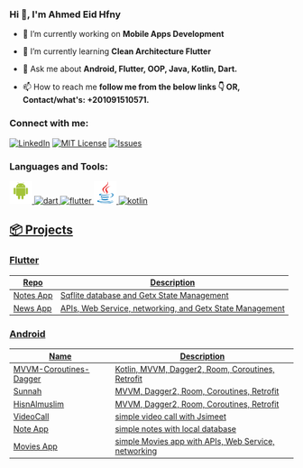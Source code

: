 <h3 align="left">Hi 👋, I'm Ahmed Eid Hfny</h3>

- 🔭 I’m currently working on **Mobile Apps Development**

- 🌱 I’m currently learning **Clean Architecture Flutter**

- 💬 Ask me about **Android, Flutter, OOP, Java, Kotlin, Dart.**

- 📫 How to reach me **follow me from the below links 👇 OR, Contact/what's: +201091510571.**

<h3 align="left">Connect with me:</h3>

[![LinkedIn][linkedin-shield]][linkedin-url]
[![MIT License][license-shield]][license-url]
[![Issues][issues-shield]][issues-url]

<h3 align="left">Languages and Tools:</h3>
<p align="left"> <a href="https://developer.android.com" target="_blank" rel="noreferrer"> <img src="https://raw.githubusercontent.com/devicons/devicon/master/icons/android/android-original-wordmark.svg" alt="android" width="40" height="40"/> </a> <a href="https://dart.dev" target="_blank" rel="noreferrer"> <img src="https://www.vectorlogo.zone/logos/dartlang/dartlang-icon.svg" alt="dart" width="40" height="40"/> </a> <a href="https://flutter.dev" target="_blank" rel="noreferrer"> <img src="https://www.vectorlogo.zone/logos/flutterio/flutterio-icon.svg" alt="flutter" width="40" height="40"/> </a> <a href="https://www.java.com" target="_blank" rel="noreferrer"> <img src="https://raw.githubusercontent.com/devicons/devicon/master/icons/java/java-original.svg" alt="java" width="40" height="40"/> </a> <a href="https://kotlinlang.org" target="_blank" rel="noreferrer"> <img src="https://www.vectorlogo.zone/logos/kotlinlang/kotlinlang-icon.svg" alt="kotlin" width="40" height="40"/> </a> <a href="https://www.php.net" target="_blank" rel="noreferrer"> 


## 📦 Projects

### Flutter

| Repo | Description |
| --- | --- |
| [Notes App](https://github.com/ahmedeidhefny/notes_sqflite_flutter) | Sqflite database and Getx State Management |
| [News App](https://github.com/ahmedeidhefny/news_flutter) | APIs, Web Service, networking, and Getx State Management |

### Android

| Name | Description |
| --- | --- |
| [MVVM-Coroutines-Dagger](https://github.com/ahmedeidhefny/Kotlin-MVVM-Dagger2-Room-Coroutines-Retrofit) | Kotlin, MVVM, Dagger2, Room, Coroutines, Retrofit  |
| [Sunnah](https://github.com/ahmedeidhefny/Sunnah) | MVVM, Dagger2, Room, Coroutines, Retrofit   |
| [HisnAlmuslim](https://github.com/ahmedeidhefny/HisnAlmuslim) | MVVM, Dagger2, Room, Coroutines, Retrofit   |
| [VideoCall](https://github.com/ahmedeidhefny/VideoCall) | simple video call with Jsimeet  |
| [Note App](https://github.com/ahmedeidhefny/Notes) | simple notes with local database  |
| [Movies App](https://github.com/ahmedeidhefny/popularMoviesApp) | simple Movies app with APIs, Web Service, networking  |

<!-- MARKDOWN LINKS & IMAGES -->
<!-- https://www.markdownguide.org/basic-syntax/#reference-style-links -->

[issues-shield]: https://img.shields.io/badge/-Instagram-black.svg?style=for-the-badge&logo=instagram&colorB=555
[issues-url]: https://www.instagram.com/ahmed.hefny74

[license-shield]: https://img.shields.io/badge/-Facebook-black.svg?style=for-the-badge&logo=facebook&colorB=555
[license-url]: https://www.facebook.com/ahmed.eid.hefny

[linkedin-shield]: https://img.shields.io/badge/-LinkedIn-black.svg?style=for-the-badge&logo=linkedin&colorB=555
[linkedin-url]: https://linkedin.com/in/ahmed-eid-4ba7a8180
